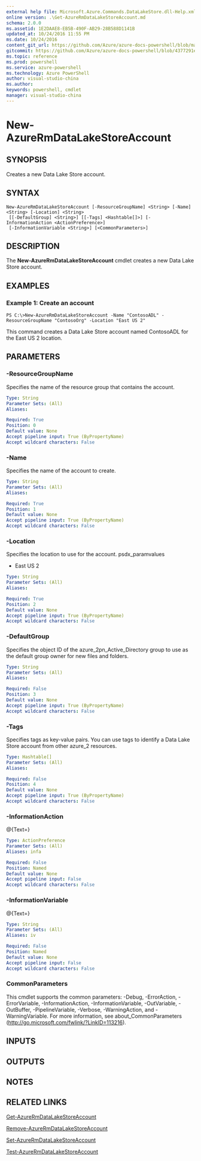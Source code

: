 ```yaml
---
external help file: Microsoft.Azure.Commands.DataLakeStore.dll-Help.xml
online version: .\Get-AzureRmDataLakeStoreAccount.md
schema: 2.0.0
ms.assetid: 1E2DAAE8-EB5B-490F-AB29-28B588D1141B
updated_at: 10/24/2016 11:55 PM
ms.date: 10/24/2016
content_git_url: https://github.com/Azure/azure-docs-powershell/blob/master/azureps-cmdlets-docs/ResourceManager/AzureRM.DataLakeStore/v1.0.12/New-AzureRmDataLakeStoreAccount.md
gitcommit: https://github.com/Azure/azure-docs-powershell/blob/4377291ee360e58e2c1c5d644155daf6a0279055/azureps-cmdlets-docs/ResourceManager/AzureRM.DataLakeStore/v1.0.12/New-AzureRmDataLakeStoreAccount.md
ms.topic: reference
ms.prod: powershell
ms.service: azure-powershell
ms.technology: Azure PowerShell
author: visual-studio-china
ms.author: 
keywords: powershell, cmdlet
manager: visual-studio-china
---
```


# New-AzureRmDataLakeStoreAccount

## SYNOPSIS
Creates a new Data Lake Store account.

## SYNTAX

```
New-AzureRmDataLakeStoreAccount [-ResourceGroupName] <String> [-Name] <String> [-Location] <String>
 [[-DefaultGroup] <String>] [[-Tags] <Hashtable[]>] [-InformationAction <ActionPreference>]
 [-InformationVariable <String>] [<CommonParameters>]
```

## DESCRIPTION
The **New-AzureRmDataLakeStoreAccount** cmdlet creates a new Data Lake Store account.

## EXAMPLES

### Example 1: Create an account
```
PS C:\>New-AzureRmDataLakeStoreAccount -Name "ContosoADL" -ResourceGroupName "ContosoOrg" -Location "East US 2"
```

This command creates a Data Lake Store account named ContosoADL for the East US 2 location.

## PARAMETERS

### -ResourceGroupName
Specifies the name of the resource group that contains the account.

```yaml
Type: String
Parameter Sets: (All)
Aliases: 

Required: True
Position: 0
Default value: None
Accept pipeline input: True (ByPropertyName)
Accept wildcard characters: False
```

### -Name
Specifies the name of the account to create.

```yaml
Type: String
Parameter Sets: (All)
Aliases: 

Required: True
Position: 1
Default value: None
Accept pipeline input: True (ByPropertyName)
Accept wildcard characters: False
```

### -Location
Specifies the location to use for the account.
psdx_paramvalues

- East US 2

```yaml
Type: String
Parameter Sets: (All)
Aliases: 

Required: True
Position: 2
Default value: None
Accept pipeline input: True (ByPropertyName)
Accept wildcard characters: False
```

### -DefaultGroup
Specifies the object ID of the azure_2pn_Active_Directory group to use as the default group owner for new files and folders.

```yaml
Type: String
Parameter Sets: (All)
Aliases: 

Required: False
Position: 3
Default value: None
Accept pipeline input: True (ByPropertyName)
Accept wildcard characters: False
```

### -Tags
Specifies tags as key-value pairs.
You can use tags to identify a Data Lake Store account from other azure_2 resources.

```yaml
Type: Hashtable[]
Parameter Sets: (All)
Aliases: 

Required: False
Position: 4
Default value: None
Accept pipeline input: True (ByPropertyName)
Accept wildcard characters: False
```

### -InformationAction
@{Text=}

```yaml
Type: ActionPreference
Parameter Sets: (All)
Aliases: infa

Required: False
Position: Named
Default value: None
Accept pipeline input: False
Accept wildcard characters: False
```

### -InformationVariable
@{Text=}

```yaml
Type: String
Parameter Sets: (All)
Aliases: iv

Required: False
Position: Named
Default value: None
Accept pipeline input: False
Accept wildcard characters: False
```

### CommonParameters
This cmdlet supports the common parameters: -Debug, -ErrorAction, -ErrorVariable, -InformationAction, -InformationVariable, -OutVariable, -OutBuffer, -PipelineVariable, -Verbose, -WarningAction, and -WarningVariable. For more information, see about_CommonParameters (http://go.microsoft.com/fwlink/?LinkID=113216).

## INPUTS

## OUTPUTS

## NOTES

## RELATED LINKS

[Get-AzureRmDataLakeStoreAccount](xref:ResourceManager/AzureRM.DataLakeStore/v1.0.12/Get-AzureRmDataLakeStoreAccount.md)

[Remove-AzureRmDataLakeStoreAccount](xref:ResourceManager/AzureRM.DataLakeStore/v1.0.12/Remove-AzureRmDataLakeStoreAccount.md)

[Set-AzureRmDataLakeStoreAccount](xref:ResourceManager/AzureRM.DataLakeStore/v1.0.12/Set-AzureRmDataLakeStoreAccount.md)

[Test-AzureRmDataLakeStoreAccount](xref:ResourceManager/AzureRM.DataLakeStore/v1.0.12/Test-AzureRmDataLakeStoreAccount.md)


